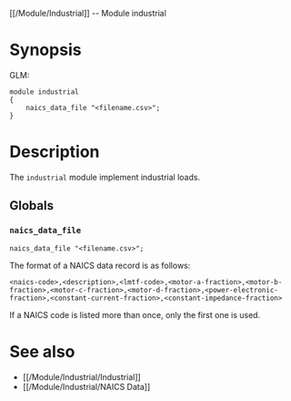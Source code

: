 [[/Module/Industrial]] -- Module industrial

# Synopsis

GLM:

~~~
module industrial 
{
	naics_data_file "<filename.csv>";
}
~~~

# Description

The `industrial` module implement industrial loads.

## Globals

### `naics_data_file`
~~~
naics_data_file "<filename.csv>";
~~~

The format of a NAICS data record is as follows:
~~~
<naics-code>,<description>,<lmtf-code>,<motor-a-fraction>,<motor-b-fraction>,<motor-c-fraction>,<motor-d-fraction>,<power-electronic-fraction>,<constant-current-fraction>,<constant-impedance-fraction>
~~~

If a NAICS code is listed more than once, only the first one is used.

# See also

* [[/Module/Industrial/Industrial]]
* [[/Module/Industrial/NAICS Data]]

